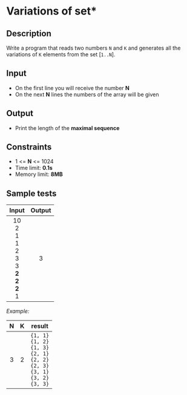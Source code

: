 # Variations of set\*

## Description
Write a program that reads two numbers `N` and `K` and generates all the variations of `K` elements from the set [`1..N`].

## Input
- On the first line you will receive the number **N**
- On the next **N** lines the numbers of the array will be given

## Output
- Print the length of the **maximal sequence**

## Constraints
- 1 <= **N** <= 1024
- Time limit: **0.1s**
- Memory limit: **8MB**

## Sample tests

| Input                                                    | Output |
|:--------------------------------------------------------:|:------:|
| 10<br>2<br>1<br>1<br>2<br>3<br>3<br>**2<br>2<br>2**<br>1 | 3      |

_Example:_

| N | K |                                      result                                      |
|:-:|:-:|:--------------------------------------------------------------------------------:|
| 3 | 2 | `{1, 1}` <br> `{1, 2}` <br> `{1, 3}` <br> `{2, 1}` <br> `{2, 2}` <br> `{2, 3}` <br> `{3, 1}` <br> `{3, 2}` <br> `{3, 3}` |

